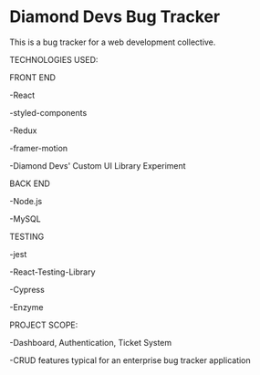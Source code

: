 # Diamond Devs Bug Tracker

This is a bug tracker for a web development collective.

TECHNOLOGIES USED:

FRONT END

-React

-styled-components

-Redux

-framer-motion

-Diamond Devs' Custom UI Library Experiment

BACK END

-Node.js

-MySQL

TESTING

-jest

-React-Testing-Library

-Cypress

-Enzyme

PROJECT SCOPE:

-Dashboard, Authentication, Ticket System

-CRUD features typical for an enterprise bug tracker application


